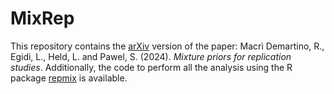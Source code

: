 # MixRep

This repository contains the [arXiv](https://arxiv.org/abs/2406.19152) version of the paper: Macrì Demartino, R., Egidi, L., Held, L. and Pawel, S. (2024). *Mixture priors for replication studies*. Additionally, the code to perform all the analysis using the R package [repmix](https://github.com/SamCH93/repmix) is available.
